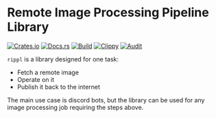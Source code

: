 # **R**emote **I**mage **P**rocessing **P**ipeline **L**ibrary
[![Crates.io](https://img.shields.io/crates/v/rippl)](https://crates.io/crates/rippl) 
[![Docs.rs](https://docs.rs/rippl/badge.svg)](https://docs.rs/rippl) 
[![Build](https://github.com/Ewpratten/rippl/actions/workflows/build.yml/badge.svg)](https://github.com/Ewpratten/rippl/actions/workflows/build.yml)
[![Clippy](https://github.com/Ewpratten/rippl/actions/workflows/clippy.yml/badge.svg)](https://github.com/Ewpratten/rippl/actions/workflows/clippy.yml)
[![Audit](https://github.com/Ewpratten/rippl/actions/workflows/audit.yml/badge.svg)](https://github.com/Ewpratten/rippl/actions/workflows/audit.yml)


`rippl` is a library designed for one task:

- Fetch a remote image
- Operate on it
- Publish it back to the internet

The main use case is discord bots, but the library can be used for any image processing job requiring the steps above.
